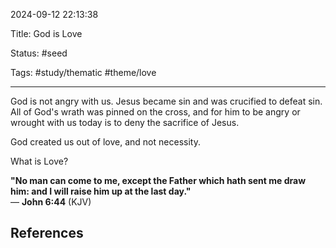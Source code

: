 2024-09-12 22:13:38

Title: God is Love

Status: #seed

Tags: #study/thematic #theme/love 

---

God is not angry with us. Jesus became sin and was crucified to defeat sin. All of God's wrath was pinned on the cross, and for him to be angry or wrought with us today is to deny the sacrifice of Jesus.

God created us out of love, and not necessity.

What is Love?


**"No man can come to me, except the Father which hath sent me draw him: and I will raise him up at the last day."**  
— **John 6:44** (KJV)













## References
